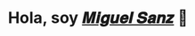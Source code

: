 <div align="center">
  <h1 align="center">Hola, soy <a href="https://www.linkedin.com/in/%F0%9D%91%B4%F0%9D%92%8A%F0%9D%92%88%F0%9D%92%96%F0%9D%92%86%F0%9D%92%8D-%F0%9D%91%BA%F0%9D%92%82%F0%9D%92%8F%F0%9D%92%9B-56a402273/">𝑴𝒊𝒈𝒖𝒆𝒍 𝑺𝒂𝒏𝒛</a> 👋</h1>
</div>

<!--
**Miguel-Sanz/Miguel-Sanz** is a ✨ _special_ ✨ repository because its `README.md` (this file) appears on your GitHub profile.

Here are some ideas to get you started:

- 🔭 I’m currently working on ...
- 🌱 I’m currently learning ...
- 👯 I’m looking to collaborate on ...
- 🤔 I’m looking for help with ...
- 💬 Ask me about ...
- 📫 How to reach me: ...
- 😄 Pronouns: ...
- ⚡ Fun fact: ...
-->
